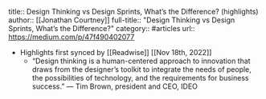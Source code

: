 title:: Design Thinking vs Design Sprints, What’s the Difference? (highlights)
author:: [[Jonathan Courtney]]
full-title:: "Design Thinking vs Design Sprints, What’s the Difference?"
category:: #articles
url:: https://medium.com/p/47f490402077

- Highlights first synced by [[Readwise]] [[Nov 18th, 2022]]
	- “Design thinking is a human-centered approach to innovation that draws from the designer’s toolkit to integrate the needs of people, the possibilities of technology, and the requirements for business success.”
	   — Tim Brown, president and CEO, IDEO